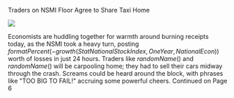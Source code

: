 Traders on NSMI Floor Agree to Share Taxi Home

![](Chart::StatNationalStockIndex:NationalEcon)

Economists are huddling together for warmth around burning receipts today, as the NSMI took a heavy turn, posting $formatPercent(-growth(StatNationalStockIndex, OneYear, NationalEcon))$ worth of losses in just 24 hours. Traders like $randomName()$ and $randomName()$ will be carpooling home; they had to sell their cars midway through the crash. Screams could be heard around the block, with phrases like "TOO BIG TO FAIL!" accruing some powerful cheers. Continued on Page 6

